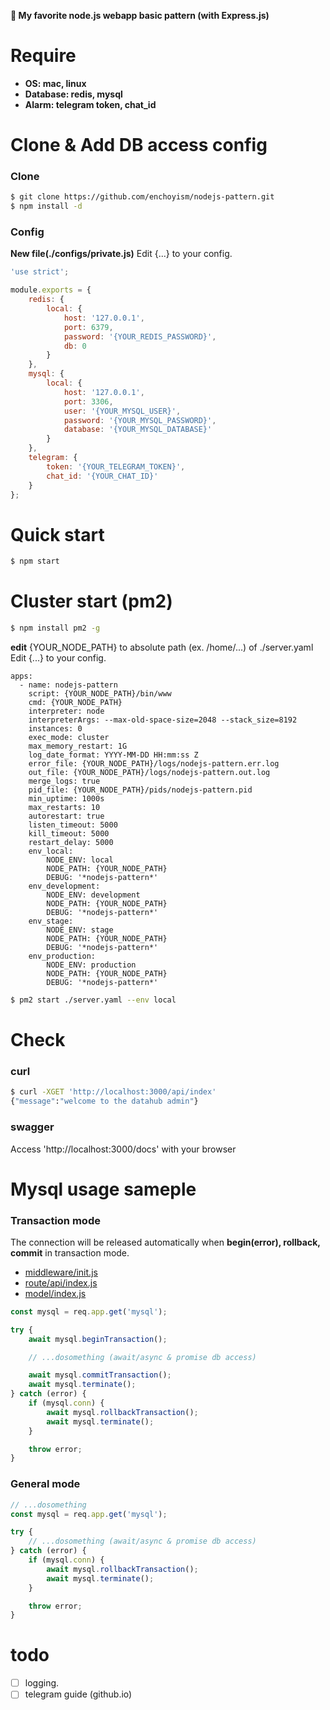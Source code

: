 **😬 My favorite node.js webapp basic pattern (with Express.js)**

# Require
- **OS: mac, linux**
- **Database: redis, mysql**
- **Alarm: telegram token, chat_id**

# Clone & Add DB access config
### Clone
``` bash
$ git clone https://github.com/enchoyism/nodejs-pattern.git
$ npm install -d
```

### Config
**New file(./configs/private.js)**
Edit {...} to your config.
``` javascript
'use strict';

module.exports = {
    redis: {
        local: {
            host: '127.0.0.1',
            port: 6379,
            password: '{YOUR_REDIS_PASSWORD}',
            db: 0
        }
    },
    mysql: {
        local: {
            host: '127.0.0.1',
            port: 3306,
            user: '{YOUR_MYSQL_USER}',
            password: '{YOUR_MYSQL_PASSWORD}',
            database: '{YOUR_MYSQL_DATABASE}'
        }
    },
    telegram: {
        token: '{YOUR_TELEGRAM_TOKEN}',
        chat_id: '{YOUR_CHAT_ID}'
    }
};
```

# Quick start
``` bash
$ npm start
```

# Cluster start (pm2)
``` bash
$ npm install pm2 -g
```

**edit** {YOUR_NODE_PATH} to absolute path (ex. /home/...) of ./server.yaml
Edit {...} to your config.
``` YML
apps:
  - name: nodejs-pattern
    script: {YOUR_NODE_PATH}/bin/www
    cmd: {YOUR_NODE_PATH}
    interpreter: node
    interpreterArgs: --max-old-space-size=2048 --stack_size=8192
    instances: 0
    exec_mode: cluster
    max_memory_restart: 1G
    log_date_format: YYYY-MM-DD HH:mm:ss Z
    error_file: {YOUR_NODE_PATH}/logs/nodejs-pattern.err.log
    out_file: {YOUR_NODE_PATH}/logs/nodejs-pattern.out.log
    merge_logs: true
    pid_file: {YOUR_NODE_PATH}/pids/nodejs-pattern.pid
    min_uptime: 1000s
    max_restarts: 10
    autorestart: true
    listen_timeout: 5000
    kill_timeout: 5000
    restart_delay: 5000
    env_local:
        NODE_ENV: local
        NODE_PATH: {YOUR_NODE_PATH}
        DEBUG: '*nodejs-pattern*'
    env_development:
        NODE_ENV: development
        NODE_PATH: {YOUR_NODE_PATH}
        DEBUG: '*nodejs-pattern*'
    env_stage:
        NODE_ENV: stage
        NODE_PATH: {YOUR_NODE_PATH}
        DEBUG: '*nodejs-pattern*'
    env_production:
        NODE_ENV: production
        NODE_PATH: {YOUR_NODE_PATH}
        DEBUG: '*nodejs-pattern*'
```

``` bash
$ pm2 start ./server.yaml --env local
```

# Check
### curl
``` bash
$ curl -XGET 'http://localhost:3000/api/index'
{"message":"welcome to the datahub admin"}
```

### swagger
Access 'http://localhost:3000/docs' with your browser

# Mysql usage sameple
### Transaction mode
The connection will be released automatically when **begin(error), rollback, commit** in transaction mode.
- [middleware/init.js](https://github.com/enchoyism/nodejs-pattern/blob/master/middleware/init.js)
- [route/api/index.js](https://github.com/enchoyism/nodejs-pattern/blob/master/route/api/index.js)
- [model/index.js](https://github.com/enchoyism/nodejs-pattern/blob/master/model/index.js)
``` javascript
const mysql = req.app.get('mysql');

try {
    await mysql.beginTransaction();

    // ...dosomething (await/async & promise db access)

    await mysql.commitTransaction();
    await mysql.terminate();
} catch (error) {
    if (mysql.conn) {
        await mysql.rollbackTransaction();
        await mysql.terminate();
    }

    throw error;
}
```

### General mode
``` javascript
// ...dosomething
const mysql = req.app.get('mysql');

try {
    // ...dosomething (await/async & promise db access)
} catch (error) {
    if (mysql.conn) {
        await mysql.rollbackTransaction();
        await mysql.terminate();
    }

    throw error;   
}
```

# todo
- [ ] logging.
- [ ] telegram guide (github.io)
